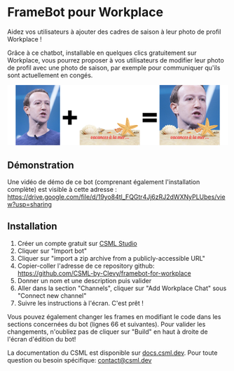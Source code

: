 # FrameBot pour Workplace

Aidez vos utilisateurs à ajouter des cadres de saison à leur photo de profil Workplace !

Grâce à ce chatbot, installable en quelques clics gratuitement sur Workplace, vous pourrez proposer à vos utilisateurs de modifier leur photo de profil avec une photo de saison, par exemple pour communiquer qu'ils sont actuellement en congés.

![](./resources/example.png)

## Démonstration

Une vidéo de démo de ce bot (comprenant également l'installation complète) est visible à cette adresse : https://drive.google.com/file/d/19yo84tl_FQGtr4Jj6zRJ2dWXNyPLUbes/view?usp=sharing

## Installation

1. Créer un compte gratuit sur [CSML Studio](https://studio.csml.dev)
1. Cliquer sur "Import bot"
1. Cliquer sur "import a zip archive from a publicly-accessible URL"
1. Copier-coller l'adresse de ce repository github: https://github.com/CSML-by-Clevy/framebot-for-workplace
1. Donner un nom et une description puis valider
1. Aller dans la section "Channels", cliquer sur "Add Workplace Chat" sous "Connect new channel"
1. Suivre les instructions à l'écran. C'est prêt !

Vous pouvez également changer les frames en modifiant le code dans les sections concernées du bot (lignes 66 et suivantes). Pour valider les changements, n'oubliez pas de cliquer sur "Build" en haut à droite de l'écran d'édition du bot!

La documentation du CSML est disponible sur [docs.csml.dev](https://docs.csml.dev/studio). Pour toute question ou besoin spécifique: [contact@csml.dev](mailto:contact@csml.dev)
